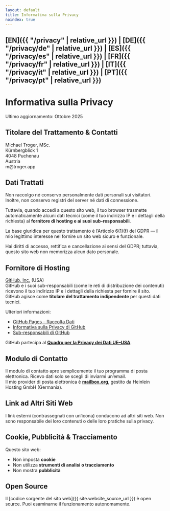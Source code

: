 ```yaml
---
layout: default
title: Informativa sulla Privacy
noindex: true
---
```

## [EN]({{ "/privacy" | relative_url }}) | [DE]({{ "/privacy/de" | relative_url }}) | [ES]({{ "/privacy/es" | relative_url }}) | [FR]({{ "/privacy/fr" | relative_url }}) | [IT]({{ "/privacy/it" | relative_url }}) | [PT]({{ "/privacy/pt" | relative_url }})

# Informativa sulla Privacy
Ultimo aggiornamento: Ottobre 2025

## Titolare del Trattamento & Contatti
Michael Troger, MSc.  
Kürnbergblick 1  
4048 Puchenau  
Austria  
&#109;&#64;&#116;&#114;&#111;&#103;&#101;&#114;&#46;&#97;&#112;&#112;  

## Dati Trattati
Non raccolgo né conservo personalmente dati personali sui visitatori. Inoltre, non conservo registri del server né dati di connessione.

Tuttavia, quando accedi a questo sito web, il tuo browser trasmette automaticamente alcuni dati tecnici (come il tuo indirizzo IP e i dettagli della richiesta) al **fornitore di hosting e ai suoi sub-responsabili**.  

La base giuridica per questo trattamento è l’Articolo 6(1)(f) del GDPR — il mio legittimo interesse nel fornire un sito web sicuro e funzionale.

Hai diritti di accesso, rettifica e cancellazione ai sensi del GDPR; tuttavia, questo sito web non memorizza alcun dato personale.

## Fornitore di Hosting
[GitHub, Inc.](https://github.com) (USA)  
GitHub e i suoi sub-responsabili (come le reti di distribuzione dei contenuti) ricevono il tuo indirizzo IP e i dettagli della richiesta per fornire il sito.  
GitHub agisce come **titolare del trattamento indipendente** per questi dati tecnici.  

Ulteriori informazioni:  
- [GitHub Pages – Raccolta Dati](https://docs.github.com/en/pages/getting-started-with-github-pages/about-github-pages#data-collection)  
- [Informativa sulla Privacy di GitHub](https://docs.github.com/en/site-policy/privacy-policies/github-general-privacy-statement)  
- [Sub-responsabili di GitHub](https://docs.github.com/en/site-policy/privacy-policies/github-subprocessors)  

GitHub partecipa al **[Quadro per la Privacy dei Dati UE–USA](https://www.dataprivacyframework.gov)**.

## Modulo di Contatto
Il modulo di contatto apre semplicemente il tuo programma di posta elettronica. Ricevo dati solo se scegli di inviarmi un’email.  
Il mio provider di posta elettronica è **[mailbox.org](https://mailbox.org)**, gestito da Heinlein Hosting GmbH (Germania).

## Link ad Altri Siti Web
I link esterni (contrassegnati con un’icona) conducono ad altri siti web. Non sono responsabile dei loro contenuti o delle loro pratiche sulla privacy.

## Cookie, Pubblicità & Tracciamento
Questo sito web:  
- Non imposta **cookie**  
- Non utilizza **strumenti di analisi o tracciamento**  
- Non mostra **pubblicità**

## Open Source
Il [codice sorgente del sito web]({{ site.website_source_url }}) è open source. Puoi esaminarne il funzionamento autonomamente.